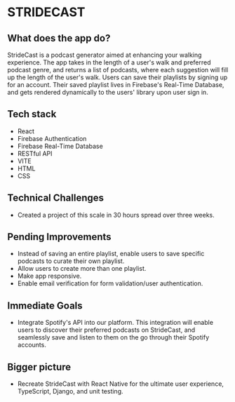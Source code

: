 # STRIDECAST

## What does the app do?

StrideCast is a podcast generator aimed at enhancing your walking experience. The app takes in the length of a user's walk and preferred podcast genre, and returns a list of podcasts, where each suggestion will fill up the length of the user's walk. Users can save their playlists by signing up for an account. Their saved playlist lives in Firebase's Real-Time Database, and gets rendered dynamically to the users' library upon user sign in. 

## Tech stack

- React
- Firebase Authentication
- Firebase Real-Time Database
- RESTful API
- VITE
- HTML
- CSS

## Technical Challenges

- Created a project of this scale in 30 hours spread over three weeks. 

## Pending Improvements

- Instead of saving an entire playlist, enable users to save specific podcasts to curate their own playlist. 
- Allow users to create more than one playlist. 
- Make app responsive.
- Enable email verification for form validation/user authentication.

## Immediate Goals
- Integrate Spotify's API into our platform. This integration will enable users to discover their preferred podcasts on StrideCast, and seamlessly save and listen to them on the go through their Spotify accounts. 

## Bigger picture
- Recreate StrideCast with React Native for the ultimate user experience, TypeScript, Django, and unit testing. 

